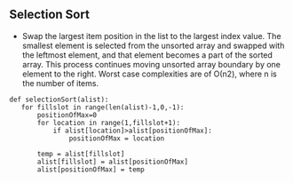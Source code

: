 ## Selection Sort
- Swap the largest item position in the list to the largest index value.
The smallest element is selected from the unsorted array and swapped with the leftmost element, and that element becomes a part of the sorted array. This process continues moving unsorted array boundary by one element to the right.
Worst case complexities are of Ο(n2), where n is the number of items.
```
def selectionSort(alist):
   for fillslot in range(len(alist)-1,0,-1):
       positionOfMax=0
       for location in range(1,fillslot+1):
           if alist[location]>alist[positionOfMax]:
               positionOfMax = location

       temp = alist[fillslot]
       alist[fillslot] = alist[positionOfMax]
       alist[positionOfMax] = temp
```

